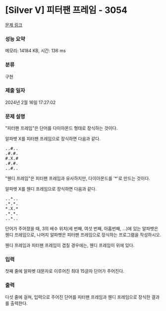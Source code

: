 # [Silver V] 피터팬 프레임 - 3054 

[문제 링크](https://www.acmicpc.net/problem/3054) 

### 성능 요약

메모리: 14184 KB, 시간: 136 ms

### 분류

구현

### 제출 일자

2024년 2월 16일 17:27:02

### 문제 설명

<p>"피터팬 프레임"은 단어를 다이아몬드 형태로 장식하는 것이다.</p>

<p>알파벳 X를 피터팬 프레임으로 장식하면 다음과 같다.</p>

<pre>..#..
.#.#.
#.X.#
.#.#.
..#..</pre>

<p>"웬디 프레임"은 피터팬 프레임과 유사하지만, 다이아몬드를 '*'로 만드는 것이다. </p>

<p>알파벳 X를 웬디 프레임으로 장식하면 다음과 같다.</p>

<pre>..*..
.*.*.
*.X.*
.*.*.
..*..</pre>

<p>단어가 주어졌을 때, 3의 배수 위치(세 번째, 여섯 번째, 아홉번째, ...)에 있는 알파벳은 웬디 프레임으로, 나머지 알파벳은 피터팬 프레임으로 장식하는 프로그램을 작성하시오.</p>

<p>웬디 프레임과 피터팬 프레임이 겹칠 경우에는, 웬디 프레임이 위에 있다.</p>

### 입력 

 <p>첫째 줄에 알파벳 대문자로 이루어진 최대 15글자 단어가 주어진다.</p>

### 출력 

 <p>다섯 줄에 걸쳐, 입력으로 주어진 단어를 피터팬 프레임과 웬디 프레임으로 장식한 결과를 출력한다.</p>

